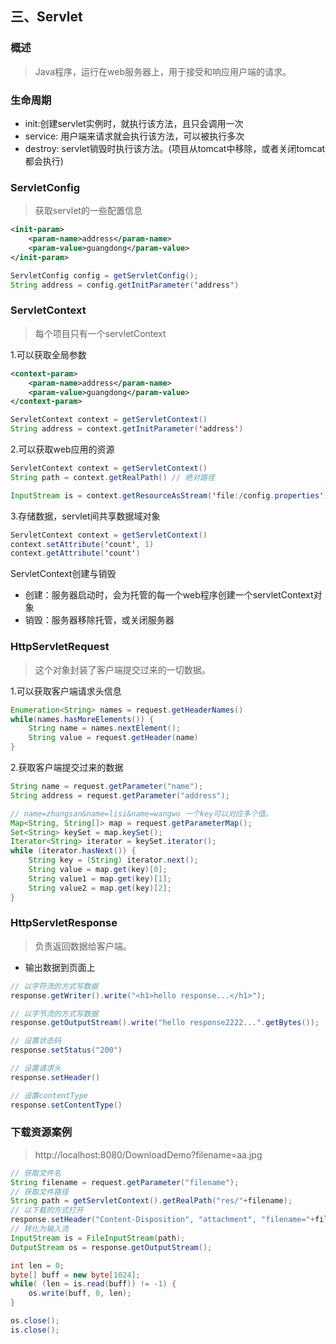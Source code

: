 ## 三、Servlet

### 概述

> Java程序，运行在web服务器上，用于接受和响应用户端的请求。

### 生命周期
- init:创建servlet实例时，就执行该方法，且只会调用一次
- service: 用户端来请求就会执行该方法，可以被执行多次
- destroy: servlet销毁时执行该方法。(项目从tomcat中移除，或者关闭tomcat都会执行)

### ServletConfig

> 获取servlet的一些配置信息

```xml
<init-param>
	<param-name>address</param-name>
	<param-value>guangdong</param-value>
</init-param>
```

```java
ServletConfig config = getServletConfig();
String address = config.getInitParameter('address')

```

### ServletContext

> 每个项目只有一个servletContext

1.可以获取全局参数

```xml
<context-param>
	<param-name>address</param-name>
	<param-value>guangdong</param-value>
</context-param>
```

```java
ServletContext context = getServletContext()
String address = context.getInitParameter('address')
```

2.可以获取web应用的资源

```java
ServletContext context = getServletContext()
String path = context.getRealPath() // 绝对路径

InputStream is = context.getResourceAsStream('file:/config.properties') // 相对路径
```

3.存储数据，servlet间共享数据域对象

```java
ServletContext context = getServletContext()
context.setAttribute('count', 1)
context.getAttribute('count')
```

ServletContext创建与销毁

- 创建：服务器启动时，会为托管的每一个web程序创建一个servletContext对象
- 销毁：服务器移除托管，或关闭服务器

### HttpServletRequest

> 这个对象封装了客户端提交过来的一切数据。
	
1.可以获取客户端请求头信息

```java
Enumeration<String> names = request.getHeaderNames()
while(names.hasMoreElements()) {
	String name = names.nextElement();
	String value = request.getHeader(name)
}
```

2.获取客户端提交过来的数据

```java
String name = request.getParameter("name");
String address = request.getParameter("address");

// name=zhangsan&name=lisi&name=wangwu 一个key可以对应多个值。
Map<String, String[]> map = request.getParameterMap();
Set<String> keySet = map.keySet();
Iterator<String> iterator = keySet.iterator();
while (iterator.hasNext()) {
	String key = (String) iterator.next();
	String value = map.get(key)[0];
	String value1 = map.get(key)[1];
	String value2 = map.get(key)[2];
}

```

### HttpServletResponse

> 负责返回数据给客户端。

- 输出数据到页面上

```java
// 以字符流的方式写数据	
response.getWriter().write("<h1>hello response...</h1>");

// 以字节流的方式写数据
response.getOutputStream().write("hello response2222...".getBytes());

// 设置状态码
response.setStatus("200")

// 设置请求头
response.setHeader()

// 设置contentType
response.setContentType()
```

### 下载资源案例

> http://localhost:8080/DownloadDemo?filename=aa.jpg

```java
// 获取文件名
String filename = request.getParameter("filename");
// 获取文件路径
String path = getServletContext().getRealPath("res/"+filename);
// 以下载的方式打开
response.setHeader("Content-Disposition", "attachment", "filename="+filename);
// 转化为输入流
InputStream is = FileInputStream(path);
OutputStream os = response.getOutputStream();

int len = 0;
byte[] buff = new byte[1024];
while( (len = is.read(buff)) != -1) {
	os.write(buff, 0, len);
}

os.close();
is.close();

```

